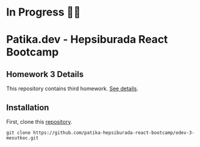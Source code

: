 # In Progress :construction_worker_man:

# Patika.dev - Hepsiburada React Bootcamp

## Homework 3 Details

This repository contains third homework. [See details](https://github.com/patika-hepsiburada-react-bootcamp/odevler/tree/main/odev3).

## Installation

First, clone this [repository](https://github.com/patika-hepsiburada-react-bootcamp/odev-3-mesutkoc.git).

`git clone https://github.com/patika-hepsiburada-react-bootcamp/odev-3-mesutkoc.git`
